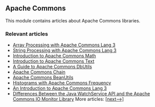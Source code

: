 ## Apache Commons

This module contains articles about Apache Commons libraries.

### Relevant articles

- [Array Processing with Apache Commons Lang 3](https://www.baeldung.com/array-processing-commons-lang)
- [String Processing with Apache Commons Lang 3](https://www.baeldung.com/string-processing-commons-lang)
- [Introduction to Apache Commons Math](https://www.baeldung.com/apache-commons-math)
- [Introduction to Apache Commons Text](https://www.baeldung.com/java-apache-commons-text)
- [A Guide to Apache Commons DbUtils](https://www.baeldung.com/apache-commons-dbutils)
- [Apache Commons Chain](https://www.baeldung.com/apache-commons-chain)
- [Apache Commons BeanUtils](https://www.baeldung.com/apache-commons-beanutils)
- [Histograms with Apache Commons Frequency](https://www.baeldung.com/apache-commons-frequency)
- [An Introduction to Apache Commons Lang 3](https://www.baeldung.com/java-commons-lang-3)
- [Differences Between the Java WatchService API and the Apache Commons IO Monitor Library](https://www.baeldung.com/java-watchservice-vs-apache-commons-io-monitor-library)
More articles: [[next-->]](../libraries-apache-commons-2)